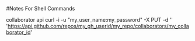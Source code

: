 #Notes For Shell Commands

collaborator api 
curl -i -u "my_user_name:my_password" -X PUT -d '' 'https://api.github.com/repos/my_gh_userid/my_repo/collaborators/my_collaborator_id'
